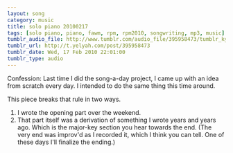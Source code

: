 ```yaml
---
layout: song
category: music
title: solo piano 20100217
tags: [solo piano, piano, fawm, rpm, rpm2010, songwriting, mp3, music]
tumblr_audio_file: http://www.tumblr.com/audio_file/395958473/tumblr_ky0r6kXpao1qzo4ep
tumblr_url: http://t.yelyah.com/post/395958473
tumblr_date: Wed, 17 Feb 2010 22:01:00
tumblr_type: audio
---
```

Confession: Last time I did the song-a-day project, I came up with an idea from scratch every day. I intended to do the same thing this time around.

This piece breaks that rule in two ways.

1. I wrote the opening part over the weekend.
2. That part itself was a derivation of something I wrote years and years ago. Which is the major-key section you hear towards the end. (The very end was improv'd as I recorded it, which I think you can tell. One of these days I'll finalize the ending.)
